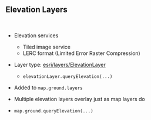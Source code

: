 <h2>Elevation Layers</h2>

</br>

- Elevation services
  - Tiled image service
  - LERC format (Limited Error Raster Compression)

- Layer type: [esri/layers/ElevationLayer](https://developers.arcgis.com/javascript/latest/api-reference/esri-layers-ElevationLayer.html)
  - `elevationLayer.queryElevation(...)`

- Added to `map.ground.layers`
 - Multiple elevation layers overlay just as map layers do
 - `map.ground.queryElevation(...)`

